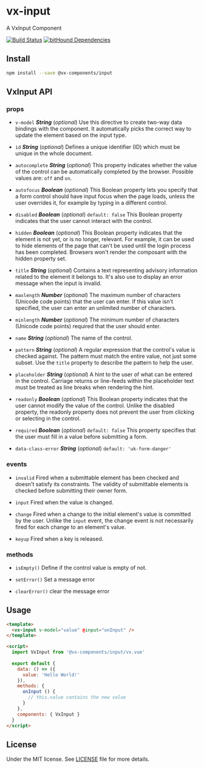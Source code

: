 # vx-input

A VxInput Component

[![Build Status](https://travis-ci.org/vx-components/input.svg?branch=master)](https://travis-ci.org/vx-components/input)
[![bitHound Dependencies](https://www.bithound.io/github/vx-components/input/badges/dependencies.svg)](https://www.bithound.io/github/vx-components/input/master/dependencies/npm)

## Install
```sh
npm install --save @vx-components/input
```

## VxInput API
### props 
- `v-model` ***String*** (*optional*) 
Use this directive to create two-way data bindings with the component. It automatically picks the correct way to update the element based on the input type. 

- `id` ***String*** (*optional*) 
Defines a unique identifier (ID) which must be unique in the whole document. 

- `autocomplete` ***String*** (*optional*) 
This property indicates whether the value of the control can be automatically completed by the browser. Possible values are: `off` and `on`. 

- `autofocus` ***Boolean*** (*optional*) 
This Boolean property lets you specify that a form control should have input focus when the page loads, unless the user overrides it, for example by typing in a different control. 

- `disabled` ***Boolean*** (*optional*) `default: false` 
This Boolean property indicates that the user cannot interact with the control. 

- `hidden` ***Boolean*** (*optional*) 
This Boolean property indicates that the element is not yet, or is no longer, relevant. For example, it can be used to hide elements of the page that can't be used until the login process has been completed. Browsers won't render the composant with the hidden property set. 

- `title` ***String*** (*optional*) 
Contains a text representing advisory information related to the element it belongs to. It's also use to display an error message when the input is invalid. 

- `maxlength` ***Number*** (*optional*) 
The maximum number of characters (Unicode code points) that the user can enter. If this value isn't specified, the user can enter an unlimited number of characters. 

- `minlength` ***Number*** (*optional*) 
The minimum number of characters (Unicode code points) required that the user should enter. 

- `name` ***String*** (*optional*) 
The name of the control. 

- `pattern` ***String*** (*optional*) 
A regular expression that the control's value is checked against. The pattern must match the entire value, not just some subset. Use the `title` property to describe the pattern to help the user. 

- `placeholder` ***String*** (*optional*) 
A hint to the user of what can be entered in the control. Carriage returns or line-feeds within the placeholder text must be treated as line breaks when rendering the hint. 

- `readonly` ***Boolean*** (*optional*) 
This Boolean property indicates that the user cannot modify the value of the control. Unlike the disabled property, the readonly property does not prevent the user from clicking or selecting in the control. 

- `required` ***Boolean*** (*optional*) `default: false` 
This property specifies that the user must fill in a value before submitting a form. 

- `data-class-error` ***String*** (*optional*) `default: 'uk-form-danger'` 

### events 
- `invalid` Fired when a submittable element has been checked and doesn't satisfy its constraints. The validity of submittable elements is checked before submitting their owner form. 

- `input` Fired when the value is changed. 

- `change` Fired when a change to the initial element's value is committed by the user. Unlike the `input` event, the change event is not necessarily fired for each change to an element's value. 

- `keyup` Fired when a key is released. 

### methods 
- `isEmpty()` 
Define if the control value is empty of not. 

- `setError()` 
Set a message error 

- `clearError()` 
clear the message error 


## Usage

```html
<template>
  <vx-input v-model="value" @input="onInput" />
</template>

<script>
  import VxInput from '@vx-components/input/vx.vue'
  
  export default {
    data: () => ({
      value: 'Hello World!'
    }),
    methods: {
      onInput () {
        // this.value contains the new value
      }
    },
    components: { VxInput }
  }
</script>
```

## License

Under the MIT license. See [LICENSE](https://github.com/vx-components/input/blob/master/LICENSE) file for more details.
